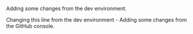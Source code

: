 Adding some changes from the dev environment.

Changing this line from the dev environment - Adding some changes from the GitHub console.
